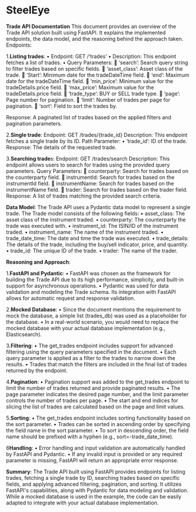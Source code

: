 # SteelEye
**Trade API Documentation**
This document provides an overview of the Trade API solution built using FastAPI. It explains the implemented endpoints, the data model, and the reasoning behind the approach taken.
Endpoints:

1.**Listing trades**:
•	Endpoint: GET /’trades’
•	Description: This endpoint fetches a list of trades.
•	Query Parameters:
	‘search’: Search query string to filter trades based on specific fields.
	‘asset_class’: Asset class of the trade.
	‘Start’: Minimum date for the tradeDateTime field.
	‘end’: Maximum date for the tradeDateTime field.
	‘min_price’: Minimum value for the tradeDetails.price field.
	‘max_price’: Maximum value for the tradeDetails.price field.
	‘trade_type’: BUY or SELL trade type.
	‘page’: Page number for pagination.
	‘limit’: Number of trades per page for pagination.
	‘sort’: Field to sort the trades by.

Response: A paginated list of trades based on the applied filters and pagination parameters.



2.**Single trade**:
Endpoint: GET /trades/{trade_id}
Description: This endpoint fetches a single trade by its ID.
Path Parameter: 
•	‘trade_id’: ID of the trade.
Response: The details of the requested trade.


3.**Searching trade**s:
Endpoint: GET /trades/search
Description: This endpoint allows users to search for trades using the provided query parameters.
Query Parameters:
	counterparty: Search for trades based on the counterparty field.
	instrumentId: Search for trades based on the instrumentId field.
	instrumentName: Search for trades based on the instrumentName field.
	trader: Search for trades based on the trader field.
Response: A list of trades matching the provided search criteria.

**Data Model**:
The Trade API uses a Pydantic data model to represent a single trade. The Trade model consists of the following fields:
•	asset_class: The asset class of the instrument traded.
•	counterparty: The counterparty the trade was executed with.
•	instrument_id: The ISIN/ID of the instrument traded.
•	instrument_name: The name of the instrument traded.
•	trade_date_time: The date and time the trade was executed.
•	trade_details: The details of the trade, including the buy/sell indicator, price, and quantity.
•	trade_id: The unique ID of the trade.
•	trader: The name of the trader.

**Reasoning and Approach**:

1.**FastAPI and Pydantic**:
•	FastAPI was chosen as the framework for building the Trade API due to its high performance, simplicity, and built-in support for asynchronous operations.
•	Pydantic was used for data validation and modeling the Trade schema. Its integration with FastAPI allows for automatic request and response validation.

2.**Mocked Database**:
•	Since the document mentions the requirement to mock the database, a simple list (trades_db) was used as a placeholder for the database.
•	In a real-world scenario, you would need to replace the mocked database with your actual database implementation (e.g., Elasticsearch).

3.**Filtering**:
•	The get_trades endpoint includes support for advanced filtering using the query parameters specified in the document.
•	Each query parameter is applied as a filter to the trades to narrow down the results.
•	Trades that match the filters are included in the final list of trades returned by the endpoint.

4.**Pagination**:
•	Pagination support was added to the get_trades endpoint to limit the number of trades returned and provide paginated results.
•	The page parameter indicates the desired page number, and the limit parameter controls the number of trades per page.
•	The start and end indices for slicing the list of trades are calculated based on the page and limit values.

5.**Sorting**:
•	The get_trades endpoint includes sorting functionality based on the sort parameter.
•	Trades can be sorted in ascending order by specifying the field name in the sort parameter.
•	To sort in descending order, the field name should be prefixed with a hyphen (e.g., sort=-trade_date_time).

6**Handling**:
•	Error handling and input validation are automatically handled by FastAPI and Pydantic.
•	If any invalid input is provided or any required parameter is missing, FastAPI will return an appropriate error response.

**Summary**:
The Trade API built using FastAPI provides endpoints for listing trades, fetching a single trade by ID, searching trades based on specific fields, and applying advanced filtering, pagination, and sorting. 
It utilizes FastAPI's capabilities, along with Pydantic for data modeling and validation. While a mocked database is used in the example, the code can be easily adapted to integrate with your actual database implementation.
